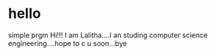 # hello
simple prgm
Hi!!!
I am Lalitha....I an studing computer science engineering....hope to c u soon...bye
